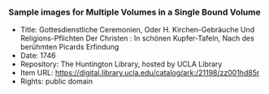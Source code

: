 ### Sample images for Multiple Volumes in a Single Bound Volume

- Title: Gottesdienstliche Ceremonien, Oder H. Kirchen-Gebräuche Und Religions-Pflichten Der Christen : In schönen Kupfer-Tafeln, Nach des berühmten Picards Erfindung
- Date: 1746
- Repository: The Huntington Library, hosted by UCLA Library
- Item URL: https://digital.library.ucla.edu/catalog/ark:/21198/zz001hd85r
- Rights: public domain

